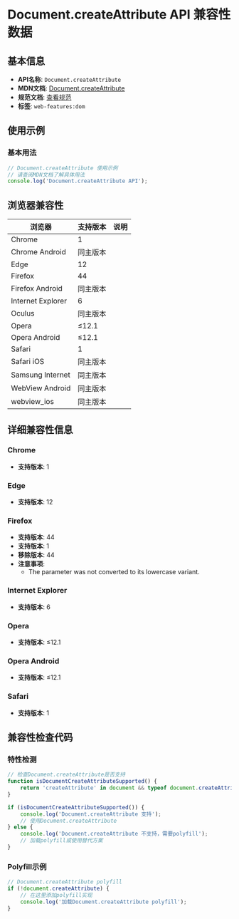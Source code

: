 # Document.createAttribute API 兼容性数据

## 基本信息

- **API名称**: `Document.createAttribute`
- **MDN文档**: [Document.createAttribute](https://developer.mozilla.org/docs/Web/API/Document/createAttribute)
- **规范文档**: [查看规范](https://dom.spec.whatwg.org/#dom-document-createattribute)
- **标签**: `web-features:dom`

## 使用示例

### 基本用法

```javascript
// Document.createAttribute 使用示例
// 请查阅MDN文档了解具体用法
console.log('Document.createAttribute API');
```

## 浏览器兼容性

| 浏览器 | 支持版本 | 说明 |
|--------|----------|------|
| Chrome | 1 |  |
| Chrome Android | 同主版本 |  |
| Edge | 12 |  |
| Firefox | 44 |  |
| Firefox Android | 同主版本 |  |
| Internet Explorer | 6 |  |
| Oculus | 同主版本 |  |
| Opera | ≤12.1 |  |
| Opera Android | ≤12.1 |  |
| Safari | 1 |  |
| Safari iOS | 同主版本 |  |
| Samsung Internet | 同主版本 |  |
| WebView Android | 同主版本 |  |
| webview_ios | 同主版本 |  |

## 详细兼容性信息

### Chrome

- **支持版本**: 1

### Edge

- **支持版本**: 12

### Firefox

- **支持版本**: 44
- **支持版本**: 1
- **移除版本**: 44
- **注意事项**:
  - The parameter was not converted to its lowercase variant.

### Internet Explorer

- **支持版本**: 6

### Opera

- **支持版本**: ≤12.1

### Opera Android

- **支持版本**: ≤12.1

### Safari

- **支持版本**: 1

## 兼容性检查代码

### 特性检测

```javascript
// 检查Document.createAttribute是否支持
function isDocumentCreateAttributeSupported() {
    return 'createAttribute' in document && typeof document.createAttribute === 'function';
}

if (isDocumentCreateAttributeSupported()) {
    console.log('Document.createAttribute 支持');
    // 使用Document.createAttribute
} else {
    console.log('Document.createAttribute 不支持，需要polyfill');
    // 加载polyfill或使用替代方案
}
```

### Polyfill示例

```javascript
// Document.createAttribute polyfill
if (!document.createAttribute) {
    // 在这里添加polyfill实现
    console.log('加载Document.createAttribute polyfill');
}
```

